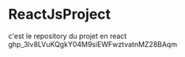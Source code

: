 # ReactJsProject
c'est le repository du projet en react 
 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 
